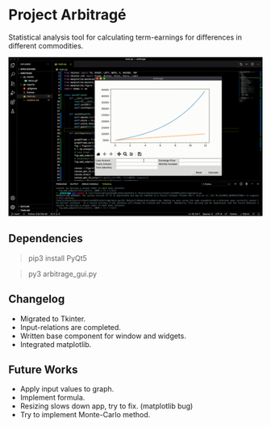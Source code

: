 # Project Arbitragé
Statistical analysis tool for calculating term-earnings for differences in different commodities.

![](assets/demo.gif)

## Dependencies
> pip3 install PyQt5

> py3 arbitrage_gui.py

## Changelog
- Migrated to Tkinter.
- Input-relations are completed.
- Written base component for window and widgets.
- Integrated matplotlib.

## Future Works
- Apply input values to graph.
- Implement formula.
- Resizing slows down app, try to fix. (matplotlib bug)
- Try to implement Monte-Carlo method.
